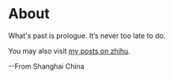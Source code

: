 # About

What's past is prologue. It’s never too late to do.

You may also visit [my posts on zhihu](https://www.zhihu.com/people/initramfs/posts).

--From Shanghai China

